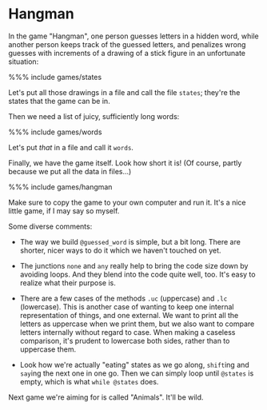 # Hangman

In the game "Hangman", one person guesses letters in a hidden word, while another person keeps track of the guessed letters, and penalizes wrong guesses with increments of a drawing of a stick figure in an unfortunate situation:

%%% include games/states

Let's put all those drawings in a file and call the file `states`; they're the states that the game can be in.

Then we need a list of juicy, sufficiently long words:

%%% include games/words

Let's put *that* in a file and call it `words`.

Finally, we have the game itself. Look how short it is! (Of course, partly because we put all the data in files...)

%%% include games/hangman

Make sure to copy the game to your own computer and run it. It's a nice little game, if I may say so myself.

Some diverse comments:

* The way we build `@guessed_word` is simple, but a bit long. There are shorter, nicer ways to do it which we haven't touched on yet.

* The junctions `none` and `any` really help to bring the code size down by avoiding loops. And they blend into the code quite well, too. It's easy to realize what their purpose is.

* There are a few cases of the methods `.uc` (uppercase) and `.lc` (lowercase). This is another case of wanting to keep one internal representation of things, and one external. We want to print all the letters as uppercase when we print them, but we also want to compare letters internally without regard to case. When making a caseless comparison, it's prudent to lowercase both sides, rather than to uppercase them.

* Look how we're actually "eating" states as we go along, `shift`ing and `say`ing the next one in one go. Then we can simply loop until `@states` is empty, which is what `while @states` does.

Next game we're aiming for is called "Animals". It'll be wild.
